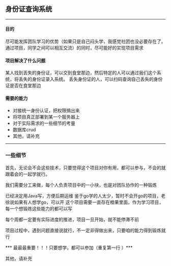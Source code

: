 ## 身份证查询系统

****



#### 目的

尽可能发挥团队学习的优势（如果只是自己闷头学，我感觉社团也没必要存在了。通过项目，同学之间可以相互交流）的同时，尽可能好的实现项目需求

#### 项目解决了什么问题

某人找到丢失的身份证，可以交到食堂那边，然后特定的人可以通过我们这个系统，将丢失的身份证录入系统。
丢失身份证的人，可以扫码查询自己丢失的身份证是否在食堂那边

#### 需要的能力

* 对接统一身份认证，把权限搞出来
* 将项目真正部署到某一个服务器上
* 对于实际需求的一些细节的考量
* 数据库crud
* 其他，请补充

*****

### 一些细节

首先，无论会不会这些技术，只要觉得这个项目对你有用，都可以参与，不会的就跟着会的一起学就行。

我们需要分工来做，每个人负责项目中的一小块，也是对团队协作的一种锻炼

已经决定用Java写，方便后期运维
鉴于go学的人太少，暂时不会开go的项目，老徐说如果有人想学go，可以开
这个项目需要一直存在橙果里面，作为学习项目，每一个想锻炼这些能力的都可以写

每个周都一定要有实际进度的推进，项目一旦开始，就不能停滞不前

项目过程中，遇到问题直接说就行，不一定非得做出来，只要咱的能力得到锻炼就行

*** 最最最重要！！！只要想学，都可以参加（重复第一行 ）***

其他，请补充



